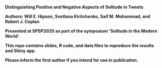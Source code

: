 <b>Distinguishing Positive and Negative Aspects of Solitude in Tweets

Authors: Will E. Hipson, Svetlana Kiritchenko, Saif M. Mohammad, and Robert J. Coplan

Presented at SPSP2020 as part of the symposium 'Solitude in the Modern World'.

This repo contains slides, R code, and data files to reproduce the results and Shiny app.

Please inform the first author if you intend for use in publication.
